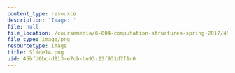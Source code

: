 ```yaml
---
content_type: resource
description: 'Image: '
file: null
file_location: /coursemedia/6-004-computation-structures-spring-2017/45bfd0bcd813e7cbbe9323f931d7f1c0_Slide14.png
file_type: image/png
resourcetype: Image
title: Slide14.png
uid: 45bfd0bc-d813-e7cb-be93-23f931d7f1c0
---
```

